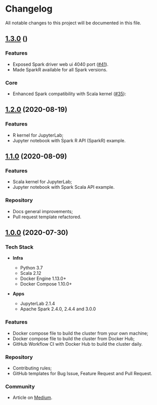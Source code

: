 # Changelog

All notable changes to this project will be documented in this file.

## [1.3.0](https://github.com/andre-marcos-perez/spark-standalone-cluster-on-docker/releases/tag/v1.3.0) ()

### Features

 - Exposed Spark driver web ui 4040 port ([#41](https://github.com/cluster-apps-on-docker/spark-standalone-cluster-on-docker/pull/41)).
 - Made SparkR available for all Spark versions.
 
### Core

 - Enhanced Spark compatibility with Scala kernel ([#35](https://github.com/cluster-apps-on-docker/spark-standalone-cluster-on-docker/issues/35)):
 
## [1.2.0](https://github.com/andre-marcos-perez/spark-standalone-cluster-on-docker/releases/tag/v1.2.0) (2020-08-19)

### Features

 - R kernel for JupyterLab;
 - Jupyter notebook with Spark R API (SparkR) example.

## [1.1.0](https://github.com/andre-marcos-perez/spark-standalone-cluster-on-docker/releases/tag/v1.1.0) (2020-08-09)

### Features

 - Scala kernel for JupyterLab;
 - Jupyter notebook with Spark Scala API example.

### Repository

 - Docs general improvements;
 - Pull request template refactored.

## [1.0.0](https://github.com/andre-marcos-perez/spark-standalone-cluster-on-docker/releases/tag/v1.0.0) (2020-07-30)

### Tech Stack

 - **Infra**
   - Python 3.7
   - Scala 2.12
   - Docker Engine 1.13.0+
   - Docker Compose 1.10.0+

 - **Apps**
   - JupyterLab 2.1.4
   - Apache Spark 2.4.0, 2.4.4 and 3.0.0

### Features

 - Docker compose file to build the cluster from your own machine;
 - Docker compose file to build the cluster from Docker Hub;
 - GitHub Workflow CI with Docker Hub to build the cluster daily.

### Repository

- Contributing rules;
- GitHub templates for Bug Issue, Feature Request and Pull Request.

### Community

 - Article on [Medium](https://towardsdatascience.com/apache-spark-cluster-on-docker-ft-a-juyterlab-interface-418383c95445).